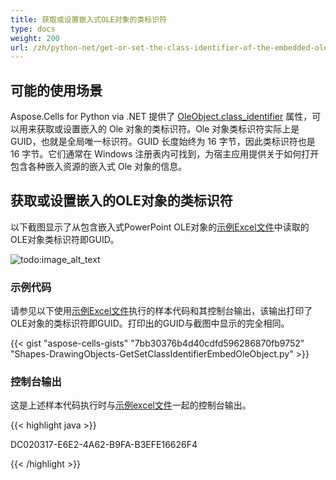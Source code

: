 ```yaml
---
title: 获取或设置嵌入式OLE对象的类标识符
type: docs
weight: 200
url: /zh/python-net/get-or-set-the-class-identifier-of-the-embedded-ole-object/
---
```


## **可能的使用场景**
Aspose.Cells for Python via .NET 提供了 [OleObject.class_identifier](https://reference.aspose.com/cells/python-net/aspose.cells.drawing/oleobject/class_identifier) 属性，可以用来获取或设置嵌入的 Ole 对象的类标识符。Ole 对象类标识符实际上是 GUID，也就是全局唯一标识符。GUID 长度始终为 16 字节，因此类标识符也是 16 字节。它们通常在 Windows 注册表内可找到，为宿主应用提供关于如何打开包含各种嵌入资源的嵌入式 Ole 对象的信息。

## **获取或设置嵌入的OLE对象的类标识符**
以下截图显示了从包含嵌入式PowerPoint OLE对象的[示例Excel文件](5115190.xls)中读取的OLE对象类标识符即GUID。

![todo:image_alt_text](get-or-set-the-class-identifier-of-the-embedded-ole-object_1.png)

### **示例代码**
请参见以下使用[示例Excel文件](5115190.xls)执行的样本代码和其控制台输出，该输出打印了OLE对象的类标识符即GUID。打印出的GUID与截图中显示的完全相同。

{{< gist "aspose-cells-gists" "7bb30376b4d40cdfd596286870fb9752" "Shapes-DrawingObjects-GetSetClassIdentifierEmbedOleObject.py" >}}

### **控制台输出**
这是上述样本代码执行时与[示例excel文件](5115190.xls)一起的控制台输出。

{{< highlight java >}}

 DC020317-E6E2-4A62-B9FA-B3EFE16626F4

{{< /highlight >}}
